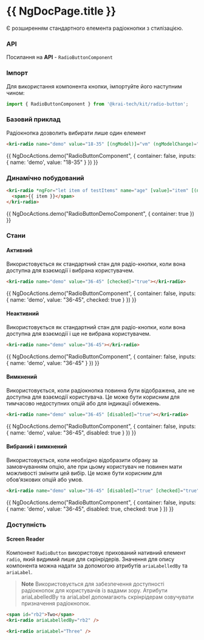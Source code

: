 # {{ NgDocPage.title }}

Є розширенням стандартного елемента радіокнопки з стилізацією.

### API

Посилання на **API** - `RadioButtonComponent`

### Імпорт

Для використання компонента кнопки, імпортуйте його наступним чином:

```ts
import { RadioButtonComponent } from '@krai-tech/kit/radio-button';
```

### Базовий приклад

Радіокнопка дозволить вибирати лише один елемент

```html name="radio-button.component.ts"
<kri-radio name="demo" value="18-35" [(ngModel)]="vm" (ngModelChange)="valueChange($event)"> </kri-radio>
```

{{ NgDocActions.demo("RadioButtonComponent", { container: false, inputs: { name: 'demo', value: "18-35" } }) }}

### Динамічно побудований

```html name="radio-button.component.ts"
<kri-radio *ngFor="let item of testItems" name="age" [value]="item" [(ngModel)]="vmItem" (ngModelChange)="valueChange($event)">
  <span>{{ item }}</span>
</kri-radio>
```

{{ NgDocActions.demo("RadioButtonDemoComponent", { container: true }) }}

### Стани

#### Активний

Використовується як стандартний стан для радіо-кнопки, коли вона доступна для взаємодії і вибрана користувачем.

```html name="radio-button.component.ts"
<kri-radio name="demo" value="36-45" [checked]="true"></kri-radio>
```

{{ NgDocActions.demo("RadioButtonComponent", { container: false, inputs: { name: 'demo', value: "36-45", checked: true } }) }}

#### Неактивний

Використовується як стандартний стан для радіо-кнопки, коли вона доступна для взаємодії і ще не вибрана користувачем.

```html name="radio-button.component.ts"
<kri-radio name="demo" value="36-45"></kri-radio>
```

{{ NgDocActions.demo("RadioButtonComponent", { container: false, inputs: { name: 'demo', value: "36-45" } }) }}

#### Вимкнений

Використовується, коли радіокнопка повинна бути відображена, але не доступна для взаємодії користувача.
Це може бути корисним для тимчасово недоступних опцій або для індикації обмежень.

```html name="radio-button.component.ts"
<kri-radio name="demo" value="36-45" [disabled]="true"></kri-radio>
```

{{ NgDocActions.demo("RadioButtonComponent", { container: false, inputs: { name: 'demo', value: "36-45", disabled: true } }) }}

#### Вибраний і вимкнений

Використовується, коли необхідно відобразити обрану за замовчуванням опцію, але при цьому користувач не повинен мати можливості змінити цей вибір.
Це може бути корисним для обов’язкових опцій або умов.

```html name="radio-button.component.ts"
<kri-radio name="demo" value="36-45" [disabled]="true" [checked]="true"></kri-radio>
```

{{ NgDocActions.demo("RadioButtonComponent", { container: false, inputs: { name: 'demo', value: "36-45", disabled: true, checked: true } }) }}

### Доступність

#### Screen Reader

Компонент `RadioButton` використовує прихований нативний елемент `radio`, який видимий лише для скрінрідерів.
Значення для опису компонента можна надати за допомогою атрибутів `ariaLabelledBy` та `ariaLabel`.

> **Note**
> Використовується для забезпечення доступності радіокнопок для користувачів із вадами зору.
> Атрибути ariaLabelledBy та ariaLabel допомагають скрінрідерам озвучувати призначення радіокнопок.

```html
<span id="rb2">Two</span>
<kri-radio ariaLabelledBy="rb2" />

<kri-radio ariaLabel="Three" />
```
